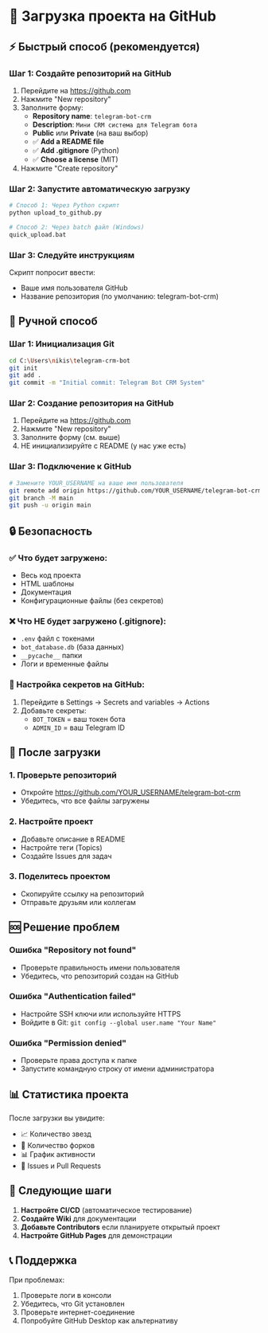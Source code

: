 # 🚀 Загрузка проекта на GitHub

## ⚡ Быстрый способ (рекомендуется)

### Шаг 1: Создайте репозиторий на GitHub
1. Перейдите на https://github.com
2. Нажмите "New repository"
3. Заполните форму:
   - **Repository name**: `telegram-bot-crm`
   - **Description**: `Мини CRM система для Telegram бота`
   - **Public** или **Private** (на ваш выбор)
   - ✅ **Add a README file**
   - ✅ **Add .gitignore** (Python)
   - ✅ **Choose a license** (MIT)
4. Нажмите "Create repository"

### Шаг 2: Запустите автоматическую загрузку
```bash
# Способ 1: Через Python скрипт
python upload_to_github.py

# Способ 2: Через batch файл (Windows)
quick_upload.bat
```

### Шаг 3: Следуйте инструкциям
Скрипт попросит ввести:
- Ваше имя пользователя GitHub
- Название репозитория (по умолчанию: telegram-bot-crm)

## 🔧 Ручной способ

### Шаг 1: Инициализация Git
```bash
cd C:\Users\nikis\telegram-crm-bot
git init
git add .
git commit -m "Initial commit: Telegram Bot CRM System"
```

### Шаг 2: Создание репозитория на GitHub
1. Перейдите на https://github.com
2. Нажмите "New repository"
3. Заполните форму (см. выше)
4. НЕ инициализируйте с README (у нас уже есть)

### Шаг 3: Подключение к GitHub
```bash
# Замените YOUR_USERNAME на ваше имя пользователя
git remote add origin https://github.com/YOUR_USERNAME/telegram-bot-crm.git
git branch -M main
git push -u origin main
```

## 🔒 Безопасность

### ✅ Что будет загружено:
- Весь код проекта
- HTML шаблоны
- Документация
- Конфигурационные файлы (без секретов)

### ❌ Что НЕ будет загружено (.gitignore):
- `.env` файл с токенами
- `bot_database.db` (база данных)
- `__pycache__` папки
- Логи и временные файлы

### 🔐 Настройка секретов на GitHub:
1. Перейдите в Settings → Secrets and variables → Actions
2. Добавьте секреты:
   - `BOT_TOKEN` = ваш токен бота
   - `ADMIN_ID` = ваш Telegram ID

## 📱 После загрузки

### 1. Проверьте репозиторий
- Откройте https://github.com/YOUR_USERNAME/telegram-bot-crm
- Убедитесь, что все файлы загружены

### 2. Настройте проект
- Добавьте описание в README
- Настройте теги (Topics)
- Создайте Issues для задач

### 3. Поделитесь проектом
- Скопируйте ссылку на репозиторий
- Отправьте друзьям или коллегам

## 🆘 Решение проблем

### Ошибка "Repository not found"
- Проверьте правильность имени пользователя
- Убедитесь, что репозиторий создан на GitHub

### Ошибка "Authentication failed"
- Настройте SSH ключи или используйте HTTPS
- Войдите в Git: `git config --global user.name "Your Name"`

### Ошибка "Permission denied"
- Проверьте права доступа к папке
- Запустите командную строку от имени администратора

## 📊 Статистика проекта

После загрузки вы увидите:
- 📈 Количество звезд
- 👥 Количество форков
- 📊 График активности
- 🐛 Issues и Pull Requests

## 🎯 Следующие шаги

1. **Настройте CI/CD** (автоматическое тестирование)
2. **Создайте Wiki** для документации
3. **Добавьте Contributors** если планируете открытый проект
4. **Настройте GitHub Pages** для демонстрации

## 📞 Поддержка

При проблемах:
1. Проверьте логи в консоли
2. Убедитесь, что Git установлен
3. Проверьте интернет-соединение
4. Попробуйте GitHub Desktop как альтернативу 